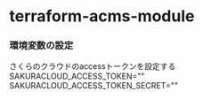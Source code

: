 # terraform-acms-module

### 環境変数の設定

さくらのクラウドのaccessトークンを設定する
SAKURACLOUD_ACCESS_TOKEN=""
SAKURACLOUD_ACCESS_TOKEN_SECRET=""
